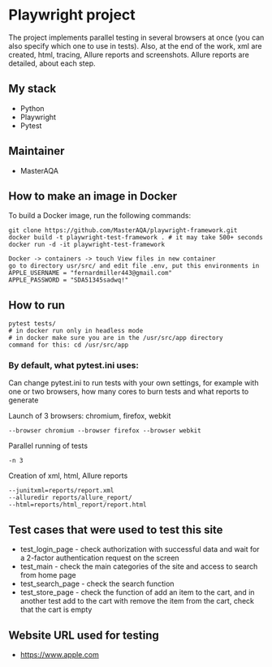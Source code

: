 # Playwright project
The project implements parallel testing in several browsers at once
(you can also specify which one to use in tests). Also, at the end 
of the work, xml are created, html, tracing, Allure reports and screenshots. 
Allure reports are detailed, about each step.

## My stack
- Python
- Playwright
- Pytest

## Maintainer
- MasterAQA

## How to make an image in Docker
To build a Docker image, run the following commands:
```
git clone https://github.com/MasterAQA/playwright-framework.git
docker build -t playwright-test-framework . # it may take 500+ seconds
docker run -d -it playwright-test-framework 

Docker -> containers -> touch View files in new container
go to directory usr/src/ and edit file .env, put this environments in
APPLE_USERNAME = "fernardmiller443@gmail.com"
APPLE_PASSWORD = "SDA51345sadwq!"
```

## How to run
```
pytest tests/
# in docker run only in headless mode
# in docker make sure you are in the /usr/src/app directory
command for this: cd /usr/src/app
```

### By default, what pytest.ini uses:
Can change pytest.ini to run tests with your own settings, for example 
with one or two browsers, how many cores to burn tests and what reports 
to generate

Launch of 3 browsers: chromium, firefox, webkit
``` 
--browser chromium --browser firefox --browser webkit
``` 

Parallel running of tests
``` 
-n 3
``` 

Creation of xml, html, Allure reports
``` 
--junitxml=reports/report.xml
--alluredir reports/allure_report/
--html=reports/html_report/report.html
``` 

## Test cases that were used to test this site
- test_login_page - check authorization with successful data and 
wait for a 2-factor authentication request on the screen
- test_main - check the main categories of the site and access 
to search from home page 
- test_search_page - check the search function
- test_store_page - check the function of add an item to 
the cart, and in another test add to the cart with remove the 
item from the cart, check that the cart is empty

## Website URL used for testing
- https://www.apple.com



